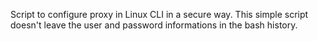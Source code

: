 Script to configure proxy in Linux CLI in a secure way. This simple script doesn't leave the user and password informations in the bash history.
